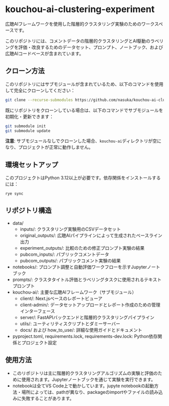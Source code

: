 # kouchou-ai-clustering-experiment

広聴AIフレームワークを使用した階層的クラスタリング実験のためのワークスペースです。

このリポジトリには、コメントデータの階層的クラスタリングとAI駆動のラベリングを評価・改良するためのデータセット、プロンプト、ノートブック、および広聴AIコードベースが含まれています。

## クローン方法

このリポジトリにはサブモジュールが含まれているため、以下のコマンドを使用して完全にクローンしてください：

```bash
git clone --recurse-submodules https://github.com/nasuka/kouchou-ai-clustering-experiment.git
```

既にリポジトリをクローンしている場合は、以下のコマンドでサブモジュールを初期化・更新できます：

```bash
git submodule init
git submodule update
```

**注意**: サブモジュールなしでクローンした場合、`kouchou-ai`ディレクトリが空になり、プロジェクトが正常に動作しません。

## 環境セットアップ

このプロジェクトはPython 3.12以上が必要です。依存関係をインストールするには：

```bash
rye sync
```


## リポジトリ構造

- data/
  - inputs/: クラスタリング実験用のCSVデータセット
  - original_outputs/: 広聴AIパイプラインによって生成されたベースライン出力
  - experiment_outputs/: 比較のための修正プロンプト実験の結果
  - pubcom_inputs/: パブリックコメントデータ
  - pubcom_outputs/: パブリックコメント実験の結果
- notebooks/: プロンプト調整と自動評価ワークフローを示すJupyterノートブック
- prompts/: クラスタタイトル評価とラベリングタスクに使用されるテキストプロンプト
- kouchou-ai/: 主要な広聴AIフレームワーク（サブモジュール）
  - client/: Next.jsベースのレポートビューア
  - client-admin/: データセットアップロードとレポート作成のための管理インターフェース
  - server/: FastAPIバックエンドと階層的クラスタリングパイプライン
  - utils/: ユーティリティスクリプトとダミーサーバー
  - docs/ および how_to_use/: 詳細な使用ガイドとドキュメント
- pyproject.toml, requirements.lock, requirements-dev.lock: Python依存関係とプロジェクト設定

## 使用方法

* このリポジトリは主に階層的クラスタリングアルゴリズムの実験と評価のために使用されます。Jupyterノートブックを通じて実験を実行できます。
* notebookは全てVS Code上で動かしています。jupyte notebookの起動方法・場所によっては、pathが異なり、packageのimportやファイルの読み込みに失敗することがあります。